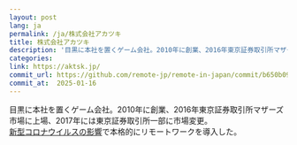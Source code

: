 ```yaml
---
layout: post
lang: ja
permalink: /ja/株式会社アカツキ
title: 株式会社アカツキ
description: '目黒に本社を置くゲーム会社。2010年に創業、2016年東京証券取引所マザーズ市場に上場、2017年には東京証券取引所一部に市場変更。 新型コロナウイルスの影響で本格的にリモートワークを導入した。'
categories: 
link: https://aktsk.jp/
commit_url: https://github.com/remote-jp/remote-in-japan/commit/b650b0994970e1784f9df7f676d17574b0470674
commit_at:  2025-01-16
---
```


<p>目黒に本社を置くゲーム会社。2010年に創業、2016年東京証券取引所マザーズ市場に上場、2017年には東京証券取引所一部に市場変更。<br /><a href="https://aktsk.jp/press/23893/">新型コロナウイルスの影響</a>で本格的にリモートワークを導入した。</p>
